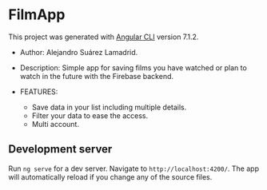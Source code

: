 # FilmApp

This project was generated with [Angular CLI](https://github.com/angular/angular-cli) version 7.1.2.

- Author: Alejandro Suárez Lamadrid.

- Description: Simple app for saving films you have watched or plan to watch in the future with the Firebase backend.

- FEATURES:
    - Save data in your list including multiple details.
    - Filter your data to ease the access.
    - Multi account.

## Development server

Run `ng serve` for a dev server. Navigate to `http://localhost:4200/`. The app will automatically reload if you change any of the source files.

